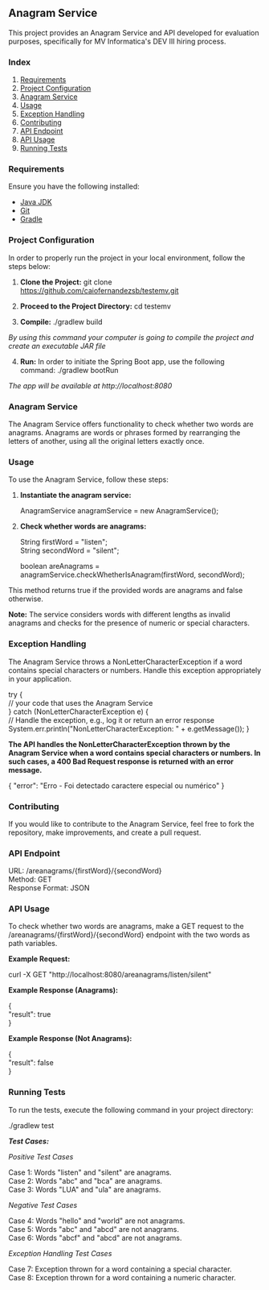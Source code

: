 ## Anagram Service

This project provides an Anagram Service and API developed for evaluation purposes, specifically for MV Informatica's DEV III hiring process.

### Index

1. [Requirements](#requirements)
2. [Project Configuration](#project-configuration)
3. [Anagram Service](#anagram-service)
4. [Usage](#usage)
5. [Exception Handling](#exception-handling)
6. [Contributing](#contributing)
7. [API Endpoint](#api-endpoint)
8. [API Usage](#api-usage)
9. [Running Tests](#running-tests)

### Requirements

Ensure you have the following installed:

- [Java JDK](https://www.oracle.com/java/technologies/javase-downloads.html)
- [Git](https://git-scm.com/)
- [Gradle](https://gradle.org/install/)

### Project Configuration

In order to properly run the project in your local environment, follow the steps below:

1.  **Clone the Project:**
   git clone https://github.com/caiofernandezsb/testemv.git

2. **Proceed to the Project Directory:**
   cd testemv

3. **Compile:**
  ./gradlew build<br>

*By using this command your computer is going to compile the project and create an executable JAR file*

4. **Run:**
  In order to initiate the Spring Boot app, use the following command:
  ./gradlew bootRun<br>

*The app will be available at http://localhost:8080*

### Anagram Service

The Anagram Service offers functionality to check whether two words are anagrams. Anagrams are words or phrases formed by rearranging the letters of another, using all the original letters exactly once.

### Usage

To use the Anagram Service, follow these steps:

1. **Instantiate the anagram service:**
   
   AnagramService anagramService = new AnagramService();

2. **Check whether words are anagrams:**
   
   String firstWord = "listen";<br>
   String secondWord = "silent";<br>
   
   boolean areAnagrams = anagramService.checkWhetherIsAnagram(firstWord, secondWord);

This method returns true if the provided words are anagrams and false otherwise.

**Note:** The service considers words with different lengths as invalid anagrams and checks for the presence of numeric or special characters.

### Exception Handling

The Anagram Service throws a NonLetterCharacterException if a word contains special characters or numbers. Handle this exception appropriately in your application.

   try {<br>
   		// your code that uses the Anagram Service<br>
   	} catch (NonLetterCharacterException e) {<br>
	    // Handle the exception, e.g., log it or return an error response<br>
	    System.err.println("NonLetterCharacterException: " + e.getMessage());
	}


**The API handles the NonLetterCharacterException thrown by the Anagram Service when a word contains special characters or numbers. In such cases, a 400 Bad Request response is returned with an error message.**

{
  "error": "Erro - Foi detectado caractere especial ou numérico"
}

### Contributing

If you would like to contribute to the Anagram Service, feel free to fork the repository, make improvements, and create a pull request.

### API Endpoint	

URL: /areanagrams/{firstWord}/{secondWord}<br>
Method: GET<br>
Response Format: JSON

### API Usage

To check whether two words are anagrams, make a GET request to the /areanagrams/{firstWord}/{secondWord} endpoint with the two words as path variables.

**Example Request:**

curl -X GET "http://localhost:8080/areanagrams/listen/silent"

**Example Response (Anagrams):**

{<br>
  "result": true<br>
}

**Example Response (Not Anagrams):**

{<br>
  "result": false<br>
}

### Running Tests

To run the tests, execute the following command in your project directory:

./gradlew test

***Test Cases:***

*Positive Test Cases*

Case 1: Words "listen" and "silent" are anagrams.<br>
Case 2: Words "abc" and "bca" are anagrams.<br>
Case 3: Words "LUA" and "ula" are anagrams.

*Negative Test Cases*

Case 4: Words "hello" and "world" are not anagrams.<br>
Case 5: Words "abc" and "abcd" are not anagrams.<br>
Case 6: Words "abcf" and "abcd" are not anagrams.

*Exception Handling Test Cases*

Case 7: Exception thrown for a word containing a special character.<br>
Case 8: Exception thrown for a word containing a numeric character.